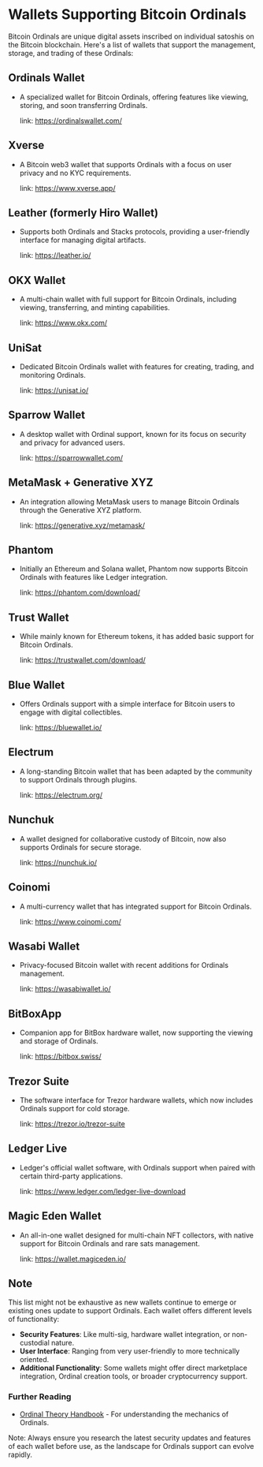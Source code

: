 # Wallets Supporting Bitcoin Ordinals

Bitcoin Ordinals are unique digital assets inscribed on individual satoshis on the Bitcoin blockchain. Here's a list of wallets that support the management, storage, and trading of these Ordinals:

## Ordinals Wallet

- A specialized wallet for Bitcoin Ordinals, offering features like viewing, storing, and soon transferring Ordinals.

  link: https://ordinalswallet.com/

## Xverse

- A Bitcoin web3 wallet that supports Ordinals with a focus on user privacy and no KYC requirements.

  link: https://www.xverse.app/

## Leather (formerly Hiro Wallet)

- Supports both Ordinals and Stacks protocols, providing a user-friendly interface for managing digital artifacts.

  link: https://leather.io/
  

## OKX Wallet

- A multi-chain wallet with full support for Bitcoin Ordinals, including viewing, transferring, and minting capabilities.

  link: https://www.okx.com/


## UniSat

- Dedicated Bitcoin Ordinals wallet with features for creating, trading, and monitoring Ordinals.

  link: https://unisat.io/

## Sparrow Wallet

- A desktop wallet with Ordinal support, known for its focus on security and privacy for advanced users.

  link: https://sparrowwallet.com/

## MetaMask + Generative XYZ

- An integration allowing MetaMask users to manage Bitcoin Ordinals through the Generative XYZ platform.

  link: https://generative.xyz/metamask/

## Phantom

- Initially an Ethereum and Solana wallet, Phantom now supports Bitcoin Ordinals with features like Ledger integration.

  link: https://phantom.com/download/


## Trust Wallet

- While mainly known for Ethereum tokens, it has added basic support for Bitcoin Ordinals.

  link: https://trustwallet.com/download/

## Blue Wallet

- Offers Ordinals support with a simple interface for Bitcoin users to engage with digital collectibles.

  link: https://bluewallet.io/

## Electrum

- A long-standing Bitcoin wallet that has been adapted by the community to support Ordinals through plugins.

  link: https://electrum.org/

## Nunchuk

- A wallet designed for collaborative custody of Bitcoin, now also supports Ordinals for secure storage.

  link: https://nunchuk.io/

## Coinomi

- A multi-currency wallet that has integrated support for Bitcoin Ordinals.

  link: https://www.coinomi.com/

## Wasabi Wallet

- Privacy-focused Bitcoin wallet with recent additions for Ordinals management.

  link: https://wasabiwallet.io/

## BitBoxApp

- Companion app for BitBox hardware wallet, now supporting the viewing and storage of Ordinals.

  link: https://bitbox.swiss/

## Trezor Suite

- The software interface for Trezor hardware wallets, which now includes Ordinals support for cold storage.

  link: https://trezor.io/trezor-suite


## Ledger Live

- Ledger's official wallet software, with Ordinals support when paired with certain third-party applications.

  link: https://www.ledger.com/ledger-live-download

## Magic Eden Wallet

- An all-in-one wallet designed for multi-chain NFT collectors, with native support for Bitcoin Ordinals and rare sats management.

  link: https://wallet.magiceden.io/

## Note

This list might not be exhaustive as new wallets continue to emerge or existing ones update to support Ordinals. Each wallet offers different levels of functionality:

- **Security Features**: Like multi-sig, hardware wallet integration, or non-custodial nature.
- **User Interface**: Ranging from very user-friendly to more technically oriented.
- **Additional Functionality**: Some wallets might offer direct marketplace integration, Ordinal creation tools, or broader cryptocurrency support.

### Further Reading

- [Ordinal Theory Handbook](https://docs.ordinals.com/) - For understanding the mechanics of Ordinals.


Note: Always ensure you research the latest security updates and features of each wallet before use, as the landscape for Ordinals support can evolve rapidly.